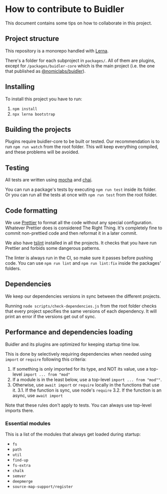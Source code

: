 # How to contribute to Buidler

This document contains some tips on how to collaborate in this project.

## Project structure

This repository is a monorepo handled with [Lerna](https://github.com/lerna/lerna).

There's a folder for each subproject in `packages/`. All of them are plugins, except for `/packages/buidler-core` which
is the main project (i.e. the one that published as [@nomiclabs/buidler](npmjs.com/package/@nomiclabs/buidler)).

## Installing

To install this project you have to run:

1. `npm install`
2. `npx lerna bootstrap`

## Building the projects

Plugins require buidler-core to be built or tested. Our recommendation is to run `npm run watch` from the root folder.
This will keep everything compiled, and these problems will be avoided.  

## Testing

All tests are written using [mocha](https://mochajs.org) and [chai](https://www.chaijs.com).

You can run a package's tests by executing `npm run test` inside its folder. Or you can run all the tests at once with
`npm run test` from the root folder.

## Code formatting

We use [Prettier](https://prettier.io/) to format all the code without any special configuration. Whatever Prettier does
is considered The Right Thing. It's completely fine to commit non-prettied code and then reformat it in a later commit.  

We also have [tslint](https://palantir.github.io/tslint/) installed in all the projects. It checks that you have run
Prettier and forbids some dangerous patterns.

The linter is always run in the CI, so make sure it passes before pushing code. You can use `npm run lint` and 
`npm run lint:fix` inside the packages' folders.

## Dependencies

We keep our dependencies versions in sync between the different projects. 

Running `node scripts/check-dependencies.js` from the root folder checks that every project specifies the same versions
of each dependency. It will print an error if the versions get out of sync. 

## Performance and dependencies loading

Buidler and its plugins are optimized for keeping startup time low. 

This is done by selectively requiring dependencies when needed using `import` or `require` following this criteria:

1. If something is only imported for its type, and NOT its value, use a top-level `import ... from "mod"` 
1. If a module is in the least below, use a top-level `import ... from "mod""`.
3. Otherwise, use `await import` or `require` locally in the functions that use it.
  3.1. If the function is sync, use node's `require`
  3.2. If the function is an async, use `await import`

Note that these rules don't apply to tests. You can always use top-level imports there.

### Essential modules

This is a list of the modules that always get loaded during startup:

* `fs`
* `path`
* `util`
* `find-up`
* `fs-extra`
* `chalk`
* `semver`
* `deepmerge`
* `source-map-support/register`
 
